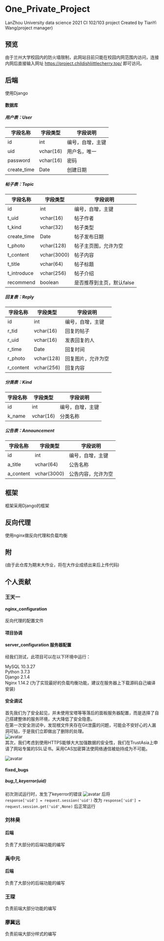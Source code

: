 # One_Private_Project
LanZhou University data science 2021 CI 102/103 project
Created by TianYi Wang(project manager)
## 预览
由于兰州大学校园内的防火墙限制，此网站目前只能在校园内网范围内访问，连接内网后直接输入网址 https://project.childishliittlecherry.top/ 即可访问。

## 后端
使用Django
#### 数据库
##### 用户表：User
字段名称 | 字段类型 | 字段说明
---|---|---
id | int | 编号，自增，主键
uid | vchar(16) | 用户名，唯一
password | vchar(16) | 密码
create_time | Date | 创建日期
##### 帖子表：Topic
字段名称 | 字段类型 | 字段说明
---|---|---
id | int | 编号，自增，主键
t_uid | vchar(16) | 帖子作者
t_kind | vchar(32) | 帖子类型
create_time | Date | 帖子发布日期
t_photo | vchar(128) | 帖子主页图，允许为空
t_content | vchar(3000) | 帖子内容
t_title | vchar(64) | 帖子标题
t_introduce | vchar(256) | 帖子介绍
recommend | boolean | 是否推荐到主页，默认false
##### 回复表：Reply
字段名称 | 字段类型 | 字段说明
---|---|---
id | int | 编号，自增，主键
r_tid | vchar(16) | 回复的帖子
r_uid | vchar(16) | 发表回复的人
r_time | Date | 回复时间
r_photo | vchar(128) | 回复图片，允许为空
r_content | vchar(256) | 回复内容
##### 分类表：Kind
字段名称 | 字段类型 | 字段说明
---|---|---
id | int | 编号，自增，主键
k_name | vchar(16) | 分类名称
##### 公告表：Announcement
字段名称 | 字段类型 | 字段说明
---|---|---
id | int | 编号，自增，主键
a_title | vchar(64) | 公告名称
a_content | vchar(3000) | 公告内容，允许为空
## 框架
框架采用Django的框架
## 反向代理
使用nginx做反向代理和负载均衡

## 附
(由于此仓库为期末大作业，将在大作业成绩出来后上传代码)


## 个人贡献
### 王天一
#### nginx_configuration
反向代理的配置文件
#### 项目协调

#### server_configuration 服务器配置
经我们测试，此项目可以在以下环境中运行：

MySQL 10.3.27   
Python 3.7.3  
Django 2.1.4  
Nginx 1.14.2 (为了实现最好的负载均衡功能，建议在服务器上下载源码自己编译安装)
#### 安全调试
首先我们为了安全起见，并未使用宝塔等等落后的面板服务器配置，而是选择了自己搭建整体的服务环境，大大降低了安全隐患。  
在第一次安全测试中，发现根文件夹存在Git泄露的问题，可能会不安好心的人漏洞可钻，于是我们立即做出了删除的处理。  
![avatar](bugs/security_loophole_1_git.png)  
其次，我们考虑到使用HTTPS能够大大加强数据的安全性，我们在TrustAsia上申请了网站专属的SSL证书。采用CAS加密算法使网络通信被劫持成为不可能。

![avatar](bugs/security_https&ssl.png)

#### fixed_bugs
##### bug_1_keyerror(uid)
初次测试运行时，发生了keyerror的错误 
![avatar](bugs/bug_1_keyerror(uid).png)
后将  
    ```
    response['uid'] = request.session('uid')
    ``` 
改为 
    ```
    response['uid'] = request.session.get('uid',None)
    ```
后正常运行
### 刘林昊
#### 后端
负责了大部分的后端功能的编写
### 禹中元
#### 后端
负责了大部分的后端功能的编写

### 王琛
负责前端大部分功能的编写
### 廖冀远
负责前端大部分样式的编写
